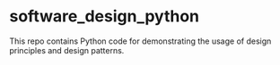 # software_design_python
This repo contains Python code for demonstrating the usage of design principles and design patterns.
